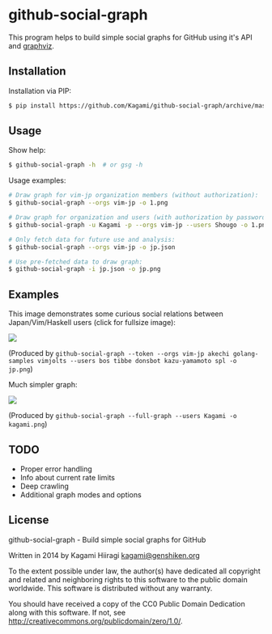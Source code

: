 # github-social-graph

This program helps to build simple social graphs for GitHub using it's
API and [graphviz](http://www.graphviz.org/).

## Installation

Installation via PIP:

```bash
$ pip install https://github.com/Kagami/github-social-graph/archive/master.zip
```

## Usage

Show help:
```bash
$ github-social-graph -h  # or gsg -h
```

Usage examples:

```bash
# Draw graph for vim-jp organization members (without authorization):
$ github-social-graph --orgs vim-jp -o 1.png

# Draw graph for organization and users (with authorization by password):
$ github-social-graph -u Kagami -p --orgs vim-jp --users Shougo -o 1.png

# Only fetch data for future use and analysis:
$ github-social-graph --orgs vim-jp -o jp.json

# Use pre-fetched data to draw graph:
$ github-social-graph -i jp.json -o jp.png
```

## Examples

This image demonstrates some curious social relations between
Japan/Vim/Haskell users (click for fullsize image):

[![](http://dump.bitcheese.net/files/yxakemu/jp-shrink-min.png)](http://dump.bitcheese.net/files/ifinofo/jp-min.png)

(Produced by `github-social-graph --token --orgs vim-jp akechi golang-samples vimjolts --users bos tibbe donsbot kazu-yamamoto spl -o jp.png`)

Much simpler graph:

![](http://dump.bitcheese.net/files/itanida/kagami.png)

(Produced by `github-social-graph --full-graph --users Kagami -o kagami.png`)

## TODO

* Proper error handling
* Info about current rate limits
* Deep crawling
* Additional graph modes and options

## License

github-social-graph - Build simple social graphs for GitHub

Written in 2014 by Kagami Hiiragi <kagami@genshiken.org>

To the extent possible under law, the author(s) have dedicated all copyright and related and neighboring rights to this software to the public domain worldwide. This software is distributed without any warranty.

You should have received a copy of the CC0 Public Domain Dedication along with this software. If not, see <http://creativecommons.org/publicdomain/zero/1.0/>.
